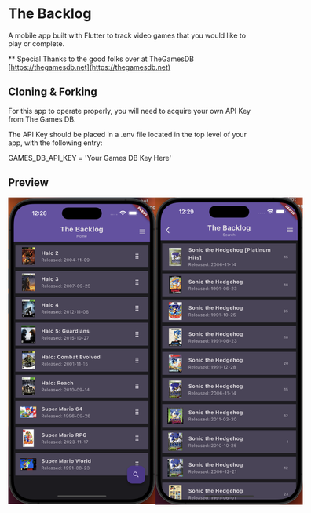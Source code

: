 # The Backlog

A mobile app built with Flutter to track video games that you would like to play or complete.

\*\* Special Thanks to the good folks over at TheGamesDB
[https://thegamesdb.net](https://thegamesdb.net)

## Cloning & Forking

For this app to operate properly, you will need to acquire your own API Key from The Games DB.

The API Key should be placed in a .env file located in the top level of your app, with the following entry:

GAMES_DB_API_KEY = 'Your Games DB Key Here'

## Preview

<div style="display: flex;
    align-items: center;
    justify-content: space-evenly;">
<img src="image/README/1700379275912.png" width="300">
<img src="image/README/1700379203852.png" width="300">
</div>
